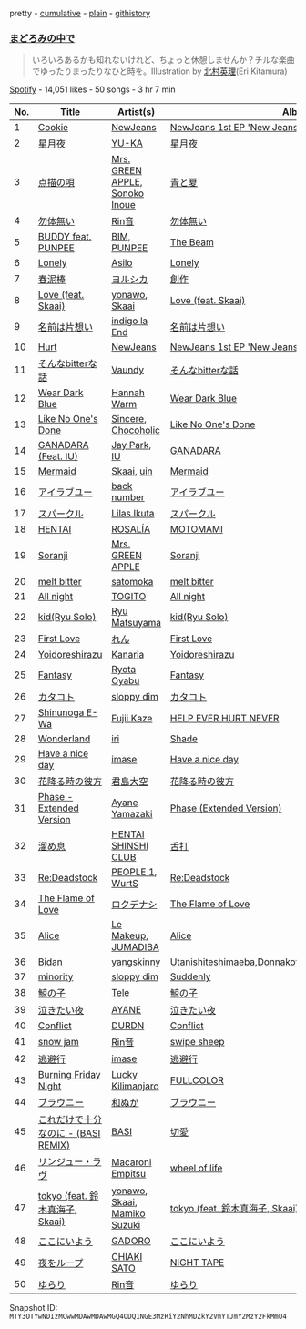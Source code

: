pretty - [cumulative](/playlists/cumulative/37i9dQZF1DX9rVeQ0kNLOd.md) - [plain](/playlists/plain/37i9dQZF1DX9rVeQ0kNLOd) - [githistory](https://github.githistory.xyz/mackorone/spotify-playlist-archive/blob/main/playlists/plain/37i9dQZF1DX9rVeQ0kNLOd)

### [まどろみの中で](https://open.spotify.com/playlist/37i9dQZF1DX9rVeQ0kNLOd)

> いろいろあるかも知れないけれど、ちょっと休憩しませんか？チルな楽曲でゆったりまったりなひと時を。Illustration by <a href="https://twitter.com/hoshieri7">北村英理</a>\(Eri Kitamura\)

[Spotify](https://open.spotify.com/user/spotify) - 14,051 likes - 50 songs - 3 hr 7 min

| No. | Title | Artist(s) | Album | Length |
|---|---|---|---|---|
| 1 | [Cookie](https://open.spotify.com/track/2DwUdMJ5uxv20EhAildreg) | [NewJeans](https://open.spotify.com/artist/6HvZYsbFfjnjFrWF950C9d) | [NewJeans 1st EP 'New Jeans'](https://open.spotify.com/album/1HMLpmZAnNyl9pxvOnTovV) | 3:55 |
| 2 | [星月夜](https://open.spotify.com/track/3kjByZ9bCHIxJR3nYofZEm) | [YU\-KA](https://open.spotify.com/artist/1mnAFQLFTaUbccNqvK5pqX) | [星月夜](https://open.spotify.com/album/5D5juwsPcrKPBrN6IIITIJ) | 4:25 |
| 3 | [点描の唄](https://open.spotify.com/track/1sIIlVrnPhrvmTrHtzM7tV) | [Mrs\. GREEN APPLE](https://open.spotify.com/artist/4QvgGvpgzgyUOo8Yp8LDm9), [Sonoko Inoue](https://open.spotify.com/artist/71hQB5jxdNiHk5gzZRhicQ) | [青と夏](https://open.spotify.com/album/5enxwo7c4D5mhXp5f56OLy) | 5:07 |
| 4 | [勿体無い](https://open.spotify.com/track/3GQJb7NMVZ8yBRpap7N3TJ) | [Rin音](https://open.spotify.com/artist/2sd5k8N8cAOm6Q8OCcePw4) | [勿体無い](https://open.spotify.com/album/7eBRbpcDWdzLYpCShTY9Xb) | 3:35 |
| 5 | [BUDDY feat\. PUNPEE](https://open.spotify.com/track/6bMSF3fC1jVEhJr5h0riXq) | [BIM](https://open.spotify.com/artist/704gz1q9ieRxZfTkhPlZGG), [PUNPEE](https://open.spotify.com/artist/0mP8A1qIoufScrsxq18Cw6) | [The Beam](https://open.spotify.com/album/0NT8BKRHuR95nYb8M0Z3Gh) | 3:36 |
| 6 | [Lonely](https://open.spotify.com/track/2MSwfMAGN4Tyzg1X6c36YD) | [Asilo](https://open.spotify.com/artist/72lfhTlPxWHRqGnIdr9Jxh) | [Lonely](https://open.spotify.com/album/3qLazZODKoDnE32BF8PvVG) | 3:48 |
| 7 | [春泥棒](https://open.spotify.com/track/7wTJ0tQcpxBIr9mU9q86nF) | [ヨルシカ](https://open.spotify.com/artist/4UK2Lzi6fBfUi9rpDt6cik) | [創作](https://open.spotify.com/album/3BnM7AuvYkREVqNTPIxTRH) | 4:50 |
| 8 | [Love \(feat\. Skaai\)](https://open.spotify.com/track/33WmukupZpPsnobClDyZzs) | [yonawo](https://open.spotify.com/artist/61VsO6rn8khCQDSRp8tTeZ), [Skaai](https://open.spotify.com/artist/4L05lOQs0iZSVhrnnqS66E) | [Love \(feat\. Skaai\)](https://open.spotify.com/album/3CTierTEtJQyHX3s6XlEUd) | 4:18 |
| 9 | [名前は片想い](https://open.spotify.com/track/0o3zVVGJkb1QIOMF9xySiu) | [indigo la End](https://open.spotify.com/artist/26ZBeXl5Gqr3TAv2itmyCU) | [名前は片想い](https://open.spotify.com/album/6S12v6NjkFLwQwLxxavHY9) | 3:33 |
| 10 | [Hurt](https://open.spotify.com/track/5expoVGQPvXuwBBFuNGqBd) | [NewJeans](https://open.spotify.com/artist/6HvZYsbFfjnjFrWF950C9d) | [NewJeans 1st EP 'New Jeans'](https://open.spotify.com/album/1HMLpmZAnNyl9pxvOnTovV) | 2:57 |
| 11 | [そんなbitterな話](https://open.spotify.com/track/4QlSFkbRxZWkHDF1MqBaEY) | [Vaundy](https://open.spotify.com/artist/2IUl3m1H1EQ7QfNbNWvgru) | [そんなbitterな話](https://open.spotify.com/album/0ssYbSrcAHMWk2EijQAKTP) | 4:36 |
| 12 | [Wear Dark Blue](https://open.spotify.com/track/6YJUZolcyToJXDJ7ypwoOD) | [Hannah Warm](https://open.spotify.com/artist/3NpwE88TR2nUKcmg87MeL7) | [Wear Dark Blue](https://open.spotify.com/album/6RtPIk1oeH22Q89C0Zl1Ed) | 3:45 |
| 13 | [Like No One's Done](https://open.spotify.com/track/1r58xvfAQ4XOZFxazKGn6J) | [Sincere](https://open.spotify.com/artist/3ucekCZdcSOBgiLZ37nKyn), [Chocoholic](https://open.spotify.com/artist/4UohSp9DAmnCA9mgWqj8d1) | [Like No One's Done](https://open.spotify.com/album/00tVzuX53IxaZ2tk6dGvpZ) | 3:55 |
| 14 | [GANADARA \(Feat\. IU\)](https://open.spotify.com/track/5quFr5s5PXYfUX5jV2EBZ1) | [Jay Park](https://open.spotify.com/artist/4XDi67ZENZcbfKnvMnTYsI), [IU](https://open.spotify.com/artist/3HqSLMAZ3g3d5poNaI7GOU) | [GANADARA](https://open.spotify.com/album/4cwyl5ynvYVojZRbZ3dSFH) | 3:23 |
| 15 | [Mermaid](https://open.spotify.com/track/5KpPfyynOV0kCOaHXd5eeb) | [Skaai](https://open.spotify.com/artist/4L05lOQs0iZSVhrnnqS66E), [uin](https://open.spotify.com/artist/4QeHs1eoKjxJLPFOkgsNjw) | [Mermaid](https://open.spotify.com/album/5bmgJcXApczi08TVQGNR8F) | 2:54 |
| 16 | [アイラブユー](https://open.spotify.com/track/4gbHag1jhjLTDcrbfpFnYQ) | [back number](https://open.spotify.com/artist/6rs1KAoQnFalSqSU4LTh8g) | [アイラブユー](https://open.spotify.com/album/6gnt7LdFIjqUsIszpOVIrX) | 3:55 |
| 17 | [スパークル](https://open.spotify.com/track/6EuubEs5qOmJdpNhkU47OZ) | [Lilas Ikuta](https://open.spotify.com/artist/1qM11R4ylJyQiPJ0DffE9z) | [スパークル](https://open.spotify.com/album/0HmvMEiGowPfT2UvYNRDcv) | 3:33 |
| 18 | [HENTAI](https://open.spotify.com/track/4kroNlz8BTfswE4M0i3YCh) | [ROSALÍA](https://open.spotify.com/artist/7ltDVBr6mKbRvohxheJ9h1) | [MOTOMAMI](https://open.spotify.com/album/6jbtHi5R0jMXoliU2OS0lo) | 2:42 |
| 19 | [Soranji](https://open.spotify.com/track/7qXIWBGtLLHIhWCmjgLJFB) | [Mrs\. GREEN APPLE](https://open.spotify.com/artist/4QvgGvpgzgyUOo8Yp8LDm9) | [Soranji](https://open.spotify.com/album/5uNvYxV3OV1b0BGlClvujb) | 5:44 |
| 20 | [melt bitter](https://open.spotify.com/track/6uSe3ACORUIVrAyiP84RZi) | [satomoka](https://open.spotify.com/artist/0yFTQM79Y12E6J6aOPRoZg) | [melt bitter](https://open.spotify.com/album/6HtIYzXgZyoTc5QczqYZiI) | 5:09 |
| 21 | [All night](https://open.spotify.com/track/5JlJuloP4IgM88EZ3IjCxe) | [TOGITO](https://open.spotify.com/artist/102etpERD7ol169sTsFdQK) | [All night](https://open.spotify.com/album/23omW2nOAt0jOBcHXo9sYb) | 2:57 |
| 22 | [kid\(Ryu Solo\)](https://open.spotify.com/track/5dYfy7fcDq4p5i9ZwtMAZo) | [Ryu Matsuyama](https://open.spotify.com/artist/59krd1xNH8IJFknx9wFiVf) | [kid\(Ryu Solo\)](https://open.spotify.com/album/7nRmisV0C7V5MsE1Mq2VBX) | 4:13 |
| 23 | [First Love](https://open.spotify.com/track/2Hh69n2i61JeqHZj7YbdYl) | [れん](https://open.spotify.com/artist/2Hf3gzOBTpBaL0SqyPjX8m) | [First Love](https://open.spotify.com/album/5TM27OLZV1wODLu97JYuzp) | 4:18 |
| 24 | [Yoidoreshirazu](https://open.spotify.com/track/26zbAdTJC4vqqpGwSzvh8Q) | [Kanaria](https://open.spotify.com/artist/1k5LyiTCRzPjORzcgHqJxF) | [Yoidoreshirazu](https://open.spotify.com/album/32sf8CyAb7MtRbVTDJrWQA) | 2:14 |
| 25 | [Fantasy](https://open.spotify.com/track/68PdIBBJErUzVtv3Bt0LA5) | [Ryota Oyabu](https://open.spotify.com/artist/1ySrxjDBwFRDFoURBQxTZl) | [Fantasy](https://open.spotify.com/album/2tccW0oHy4LxDwSJgabJsR) | 3:03 |
| 26 | [カタコト](https://open.spotify.com/track/1uYDXSXxBBZSNUs2dfbTxT) | [sloppy dim](https://open.spotify.com/artist/6uMBnBtHeJmhc2tx1vDCae) | [カタコト](https://open.spotify.com/album/0YhpfFtWqIZxnHLgnURBA7) | 2:38 |
| 27 | [Shinunoga E\-Wa](https://open.spotify.com/track/0o9zmvc5f3EFApU52PPIyW) | [Fujii Kaze](https://open.spotify.com/artist/6bDWAcdtVR3WHz2xtiIPUi) | [HELP EVER HURT NEVER](https://open.spotify.com/album/1OojCidx0eoPKch2M0Kz31) | 3:05 |
| 28 | [Wonderland](https://open.spotify.com/track/3DMz5XiVasCKSHXgYrSc9i) | [iri](https://open.spotify.com/artist/1mN9lPKzTRTOop4u7S1Uy9) | [Shade](https://open.spotify.com/album/54Xk8agoEmBJtxl0qMwixB) | 3:44 |
| 29 | [Have a nice day](https://open.spotify.com/track/3FmTrTjnEZ9ZX7b0LUPZYW) | [imase](https://open.spotify.com/artist/4TaSvnT5o4REFwhqfrmK27) | [Have a nice day](https://open.spotify.com/album/2nCMRcMAZgmMJc9SV4gN1l) | 2:55 |
| 30 | [花降る時の彼方](https://open.spotify.com/track/3B5gmn2BdUzNFzzw2aAoPs) | [君島大空](https://open.spotify.com/artist/5rjahCZtY8h4y2EHCnpgtQ) | [花降る時の彼方](https://open.spotify.com/album/7amC6JkIzmrsCfFec2w6gx) | 6:04 |
| 31 | [Phase \- Extended Version](https://open.spotify.com/track/08rXHo15Jw4zsKjj9p2pbM) | [Ayane Yamazaki](https://open.spotify.com/artist/3aAqZwjiV8gDsQLOazoXPF) | [Phase \(Extended Version\)](https://open.spotify.com/album/5Ymjmii57wYbrbYXX4kuBL) | 4:43 |
| 32 | [溜め息](https://open.spotify.com/track/4PKIhZHuWGlELcxyvV8Oxb) | [HENTAI SHINSHI CLUB](https://open.spotify.com/artist/4vN78fN1iEh83Pgaesw2jU) | [舌打](https://open.spotify.com/album/5SxgjWfTuZEd3eqscDMU1v) | 2:57 |
| 33 | [Re:Deadstock](https://open.spotify.com/track/1yeVYPhxJBdeSoUFVf0gkb) | [PEOPLE 1](https://open.spotify.com/artist/2llRPLPOCvnAiUozItvPsU), [WurtS](https://open.spotify.com/artist/6oued35Hkg7GIEXqVfBrQK) | [Re:Deadstock](https://open.spotify.com/album/2cDL3EX58mSFRisxcNRnwP) | 2:23 |
| 34 | [The Flame of Love](https://open.spotify.com/track/2oev55FkAarRLdWfxIn3jw) | [ロクデナシ](https://open.spotify.com/artist/4kpQdAU7yPjqtiJsFcBTBb) | [The Flame of Love](https://open.spotify.com/album/3JsRRbjskRuX0R91h5baYz) | 3:19 |
| 35 | [Alice](https://open.spotify.com/track/6lNoFGUr7bXvHRF8TM92gr) | [Le Makeup](https://open.spotify.com/artist/1O2fAwwd1gk69mlTmrxVOc), [JUMADIBA](https://open.spotify.com/artist/1a6hwHX0XKVKDpicEmwzCj) | [Alice](https://open.spotify.com/album/2zjDNX7u3kuY2FFbiNgJ5p) | 3:33 |
| 36 | [Bidan](https://open.spotify.com/track/0fJ3AlXNydfMNIBA5OuqiI) | [yangskinny](https://open.spotify.com/artist/3VVMRDGpbQR2SK9nHX3DW5) | [Utanishiteshimaeba,Donnakotodemoyurusarerutoomotteita](https://open.spotify.com/album/7dj8tTCDJt5KRM9rqCsPbb) | 4:50 |
| 37 | [minority](https://open.spotify.com/track/0ktBZDpglg6Vjm41XduGfE) | [sloppy dim](https://open.spotify.com/artist/6uMBnBtHeJmhc2tx1vDCae) | [Suddenly](https://open.spotify.com/album/3mjCGUIHoTneLrYkTpcAwM) | 2:27 |
| 38 | [鯨の子](https://open.spotify.com/track/1b1XlfWkqe6bAsi5go0Ppg) | [Tele](https://open.spotify.com/artist/2DesRdo7rppo0VC8cR3vsf) | [鯨の子](https://open.spotify.com/album/72OedMUACIRxK4gVHnPgKB) | 4:13 |
| 39 | [泣きたい夜](https://open.spotify.com/track/6LjHLHz1boefkLI41mfc5R) | [AYANE](https://open.spotify.com/artist/3fYxdxiuKlZYMW9Pma6UBM) | [泣きたい夜](https://open.spotify.com/album/7qBDJmSURz5gb8EhJ3bBD0) | 3:20 |
| 40 | [Conflict](https://open.spotify.com/track/6riC3JbelswTdXrOyuREzM) | [DURDN](https://open.spotify.com/artist/5u1MCRvQ3cA2Y9BpLSZIeg) | [Conflict](https://open.spotify.com/album/2nQEY7KQXip32OrIyOGJc4) | 2:47 |
| 41 | [snow jam](https://open.spotify.com/track/6uUtmCz8XXep7n1QmC1jJG) | [Rin音](https://open.spotify.com/artist/2sd5k8N8cAOm6Q8OCcePw4) | [swipe sheep](https://open.spotify.com/album/3jtrdWKt4Uo5iUU6VCc0do) | 3:05 |
| 42 | [逃避行](https://open.spotify.com/track/0iotyDF6RF5klVLztERO5Z) | [imase](https://open.spotify.com/artist/4TaSvnT5o4REFwhqfrmK27) | [逃避行](https://open.spotify.com/album/2YOs6ODpXdiokR9TACIm6R) | 3:11 |
| 43 | [Burning Friday Night](https://open.spotify.com/track/1NlkoYEA1ndLQIKzXTPh9V) | [Lucky Kilimanjaro](https://open.spotify.com/artist/2V8UZPMR1EbkXhzvEGBTrV) | [FULLCOLOR](https://open.spotify.com/album/1rDLRueueI2ILXOyZE5qWd) | 4:15 |
| 44 | [ブラウニー](https://open.spotify.com/track/2R6xQVJCCk1u8rPrxD5SmC) | [和ぬか](https://open.spotify.com/artist/6LesPuO1nhgJ2acJ4MjyBI) | [ブラウニー](https://open.spotify.com/album/5lDjj72VfeaRqvKJ3UYZGG) | 3:30 |
| 45 | [これだけで十分なのに \- \(BASI REMIX\)](https://open.spotify.com/track/6zQH04kpeG68psOniDOuyd) | [BASI](https://open.spotify.com/artist/35WaRsrLTXoHhL5b9uI3Mq) | [切愛](https://open.spotify.com/album/7pvhBUlAVqaq40IiMJ5Szf) | 3:43 |
| 46 | [リンジュー・ラヴ](https://open.spotify.com/track/4InoeTKoMnvrcKOAuvbUeT) | [Macaroni Empitsu](https://open.spotify.com/artist/1t17z3vfuc82cxSDMrvryJ) | [wheel of life](https://open.spotify.com/album/23V4MjO0LO5wMfDg0Al29s) | 3:06 |
| 47 | [tokyo \(feat\. 鈴木真海子, Skaai\)](https://open.spotify.com/track/3tL2fCJDegsWrsCZEZTf82) | [yonawo](https://open.spotify.com/artist/61VsO6rn8khCQDSRp8tTeZ), [Skaai](https://open.spotify.com/artist/4L05lOQs0iZSVhrnnqS66E), [Mamiko Suzuki](https://open.spotify.com/artist/21bkNzNX7do9qb8SM9wFQF) | [tokyo \(feat\. 鈴木真海子, Skaai\)](https://open.spotify.com/album/0HAFkJH7wyUpNEZJMB6pP6) | 5:03 |
| 48 | [ここにいよう](https://open.spotify.com/track/5krCrPrv0xU9ubHYRHLv6l) | [GADORO](https://open.spotify.com/artist/3PtANl80M9tOLrmGSdNLV2) | [ここにいよう](https://open.spotify.com/album/0DZRNjF72FT7w9plpPpZlK) | 3:43 |
| 49 | [夜をループ](https://open.spotify.com/track/5aF7JEshjhV8gsg8INAOYX) | [CHIAKI SATO](https://open.spotify.com/artist/7fD1pCIsnPsUt6mHizHGnt) | [NIGHT TAPE](https://open.spotify.com/album/3FIYJQnPsIVBQiorttCmAB) | 4:26 |
| 50 | [ゆらり](https://open.spotify.com/track/1iYhCf64iv0IDFAMrzyMnU) | [Rin音](https://open.spotify.com/artist/2sd5k8N8cAOm6Q8OCcePw4) | [ゆらり](https://open.spotify.com/album/6IyVIDV21dBy08woNYXlxa) | 3:31 |

Snapshot ID: `MTY3OTYwNDIzMCwwMDAwMDAwMGQ4ODQ1NGE3MzRiY2NhMDZkY2VmYTJmY2MzY2FkMmU4`
